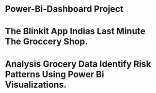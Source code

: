 # Power-Bi-Dashboard Project

# The Blinkit App Indias Last Minute The Groccery Shop.

# Analysis Grocery Data Identify Risk Patterns Using Power Bi Visualizations.
